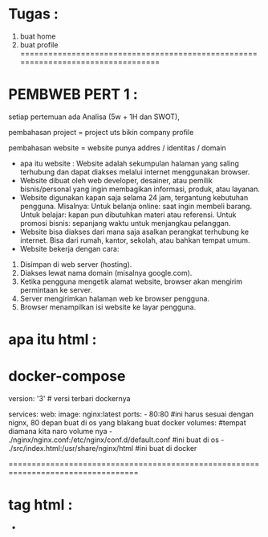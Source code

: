 # Tugas :
1. buat home
2. buat profile 
=================================================================================
# PEMBWEB PERT 1 :
setiap pertemuan ada Analisa (5w + 1H dan SWOT),  

pembahasan project =
project uts bikin company profile


pembahasan website =
website punya addres / identitas / domain
- apa itu website : Website adalah sekumpulan halaman yang saling terhubung dan dapat diakses melalui internet menggunakan browser. 
- Website dibuat oleh web developer, desainer, atau pemilik bisnis/personal yang ingin  membagikan informasi, produk, atau layanan.
- Website digunakan kapan saja selama 24 jam, tergantung kebutuhan pengguna. Misalnya:
Untuk belanja online: saat ingin membeli barang.
Untuk belajar: kapan pun dibutuhkan materi atau referensi.
Untuk promosi bisnis: sepanjang waktu untuk menjangkau pelanggan.
- Website bisa diakses dari mana saja asalkan perangkat terhubung ke internet. Bisa dari rumah, kantor, sekolah, atau bahkan tempat umum.
- Website bekerja dengan cara:
1. Disimpan di web server (hosting).
2. Diakses lewat nama domain (misalnya google.com).
3. Ketika pengguna mengetik alamat website, browser akan mengirim permintaan ke server.
4. Server mengirimkan halaman web ke browser pengguna.
5. Browser menampilkan isi website ke layar pengguna.


apa itu html : 
==================================================================================
# docker-compose
version: '3' # versi terbari dockernya

services:
  web:
    image: nginx:latest
    ports:
    - 80:80 #ini harus sesuai dengan nignx, 80 depan buat di os yang blakang buat docker
    volumes: #tempat diamana kita naro volume nya
    - ./nginx/nginx.conf:/etc/nginx/conf.d/default.conf #ini buat di os
    - ./src/index.html:/usr/share/nginx/html #ini buat di docker

==================================================================================
# tag html :
* <title> untuk judul 
* <link rel="stylesheet" href="styles.css"> = untuk menghubungkan ke link, ini di hubungkan ke styles.css.
* <body> bagian badan/badan dari website tersebut
* <div></div> fungsinya untuk memisahkan ibarat kata garis baru
* class digunakan unutk menghubungkan contoh <div class="judul"> bla bla bla</div>
* tag a digunakan untuk link contoh penggunaan: 
    <body><p>Ini Halaman Website Universitas Esa Unggul</p>
    <a href="https://www.esaunggul.ac.id" target="_blank">Kunjungi Halaman</a></body> 
* tag h unutk untuk judul biasanya contoh : <h1>Main Heading (h1)</h1>
* tag from untuk menyertakan link 
=================================================================================


